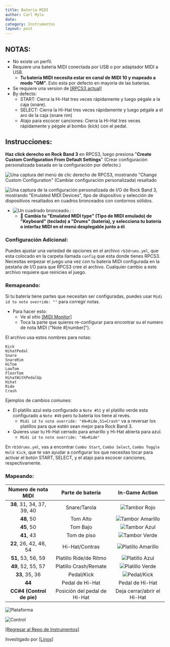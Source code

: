 ```yaml
---
title: Batería MIDI
author: Carl Mylo
date: 
category: Instrumentos
layout: post
---
```


## NOTAS:

* No existe un perfil.
* Requiere una batería MIDI conectada por USB o por adaptador MIDI a USB.
	* **Tu batería MIDI necesita estar en canal de MIDI 10 y mapeado a modo "GM".**  Esto esta por defecto en mayoría de las baterías.
* Se requiere una version de [[RPCS3 actual]](https://rpcs3.net/download)
* By defecto:
	* START: Cierra la Hi-Hat tres veces rápidamente y luego pégale a la caja (snare).
	* SELECT: Cierra la Hi-Hat tres veces rápidamente y luego pégale a el aro de la caja (snare rim)
	* Atajo para escocer canciones: Cierra la Hi-Hat tres veces rápidamente y pégale al bombo (kick) con el pedal.

## Instrucciones:

**Haz click derecho en Rock Band 3** en RPCS3, luego presiona "**Create Custom Configuration From Default Settings**" (Crear configuración personalizada basada en la configuración por defecto.)  

![Una captura del menú de clic derecho de RPCS3, mostrando "Change Custom Configuration" (Cambiar configuración personalizada) resaltado](https://carlmylo.github.io/docu-rpcs3/images/cust/rpcs3customconfigchange.png "Change Custom Configuration")

![Una captura de la configuración personalizada de I/O de Rock Band 3, mostrando "Emulated MIDI Devices", tipo de dispositivo y selección de dispositivos resaltados en cuadros bronceados con contornos sólidos.](https://carlmylo.github.io/docu-rpcs3/images/cust/iod.png "I/O")
* ![Un cuadrado bronceado.](https://carlmylo.github.io/docu-rpcs3/images/cust/smalltan.png "Cuadrado bronceado"): : 
	* 🥁 **Cambia tu "Emulated MIDI type" (Tipo de MIDI emulado) de "Keyboard" (teclado) a "Drums" (batería), y selecciona tu batería o interfaz MIDI en el menú desplegable junto a él**.

### Configuración Adicional:

Puedes ajustar una variedad de opciones en el archivo `rb3drums.yml`, que esta colocado en la carpeta llamada `config` que esta donde tienes RPCS3. Necesitas empezar el juego una vez con tu batería MIDI configurada en la pestaña de I/O para que RPCS3 cree el archivo. Cualquier cambio a este archivo requiere que reinicies el juego.

### Remapeando:
Si tu batería tiene partes que necesitan ser configuradas, puedes usar `Midi id to note override: ""` para corregir notas.
* Para hacer esto:
	* Ve al sitio [[MIDI Monitor]](https://www.midimonitor.com/)
	* Toca la parte que quieres re-configurar para encontrar su el numero de nota MIDI ("Note #[number]").

El archivo usa estos nombres para notas:

`Kick`  
`HihatPedal`  
`Snare`  
`SnareRim`  
`HiTom`  
`LowTom`  
`FloorTom`  
`HihatWithPedalUp`  
`Hihat`  
`Ride`  
`Crash`

Ejemplos de cambios comunes:
* El platillo azul esta configurado a `Note #51` y el platillo verde esta configurado a `Note #49` pero tu batería los tiene al revés.
	* `Midi id to note override: "49=Ride,51=Crash"` va a reversar los platillos para que estén sean mejor para Rock Band 3.
* Quieres usar tu Hi-Hat cerrado para amarillo y Hi-Hat abierta para azul.
	* `Midi id to note override: "46=Ride"`

En `rb3drums.yml`, vas a encontrar `Combo Start`, `Combo Select`, `Combo Toggle Hold Kick`, que te van ayudar a configurar los que necesitas tocar para activar el botón START, SELECT, y el atajo para escocer canciones, respectivamente.

### Mapeando:

| **Numero de nota MIDI** | **Parte de batería** | **In-Game Action** |
|:--------:|:-------------------:|:-----------------:|
| **38**, 31, 34, 37, 39, 40 | Snare/Tarola | ![Tambor Rojo](https://carlmylo.github.io/docu-rpcs3/images/btns/drms/rb/rp.png "Tambor Rojo") |
| **48**, 50 | Tom Alto | ![Tambor Amarillo](https://carlmylo.github.io/docu-rpcs3/images/btns/drms/rb/yp.png "Tambor Amarillo") |
| **45**, 50 | Tom Bajo | ![Tambor Azul](https://carlmylo.github.io/docu-rpcs3/images/btns/drms/rb/bp.png "Tambor Azul") |
| **41**, 43 | Tom de piso | ![Tambor Verde](https://carlmylo.github.io/docu-rpcs3/images/btns/drms/rb/gp.png "Tambor Verde") |
| **22**, 26, 42, 46, 54 | Hi-Hat/Contras | ![Platillo Amarillo](https://carlmylo.github.io/docu-rpcs3/images/btns/drms/rb/yc.png "Platillo Amarillo") |
| **51**, 53, 56, 59 | Platillo Ride/de Ritmo | ![Platillo Azul](https://carlmylo.github.io/docu-rpcs3/images/btns/drms/rb/bc.png "Platillo Azul") |
| **49**, 52, 55, 57 | Platillo Crash/Remate | ![Platillo Verde](https://carlmylo.github.io/docu-rpcs3/images/btns/drms/rb/gc.png "Platillo Verde") |
| **33**, 35, 36 | Pedal/Kick | ![Pedal/Kick](https://carlmylo.github.io/docu-rpcs3/images/btns/drms/rb/kp.png "Pedal/Kick") |
| **44** | Pedal de Hi-Hat | Pedal de Hi-Hat |
| **CC#4 (Control de pie)** | Posición del pedal de Hi-Hat | Deja cerrar/abrir el Hi-Hat |

![Plataforma](https://carlmylo.github.io/docu-rpcs3/images/instruments/plat/midi.png "Plataforma") 

![Control](https://carlmylo.github.io/docu-rpcs3/images/instruments/cont/mididrumscontroller.png "Control") 

[[Regresar al Repo de Instrumentos]](https://rb3pc.milohax.org/espanol/repodeinst/#lista-de-instrumentos)


Investigado por [[Linos]](https://www.youtube.com/@LinosMelendi)